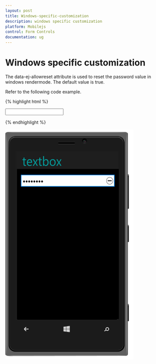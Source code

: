 ```yaml
---
layout: post
title: Windows-specific-customization
description: windows specific customization
platform: Mobilejs
control: Form Controls
documentation: ug
---
```


# Windows specific customization

The data-ej-allowreset attribute is used to reset the password value in windows rendermode. The default value is true.

Refer to the following code example.

{% highlight html %}

<input id="textbox_sample" data-role="ejmpassword" data-ej-watermarktext="Password" data-ej-rendermode="windows" data-ej-windows-allowreset="true">

{% endhighlight %}

![C:/Users/labuser/AppData/Local/Temp/SNAGHTMLa514ae.PNG](Windows-specific-customization_images/Windows-specific-customization_img1.png)
